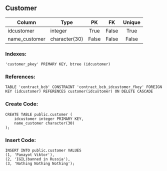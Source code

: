 ## Customer
|Column               |Type           |PK   |FK   |Unique|
|---------------------|---------------|:---:|:---:|:----:|
| idcustomer          | integer       |True |False|True  |                
| name_customer       | character(30) |False|False|False |

### __Indexes__:
```postgresql
'customer_pkey' PRIMARY KEY, btree (idcustomer)
```

### __References__:
```postgresql
TABLE 'contract_bcb' CONSTRAINT 'contract_bcb_idcustomer_fkey' FOREIGN KEY (idcustomer) REFERENCES customer(idcustomer) ON DELETE CASCADE
```

### __Create Code:__
```postgresql
CREATE TABLE public.customer (
    idcustomer integer PRIMARY KEY,
    name_customer character(30)
);
```

### __Insert Code:__
```postgresql
INSERT INTO public.customer VALUES 
(1, 'Panayot Viktor'),
(2,	'IGIL(banned in Russia'),        
(3,	'Nothing Nothing Nothing');
```